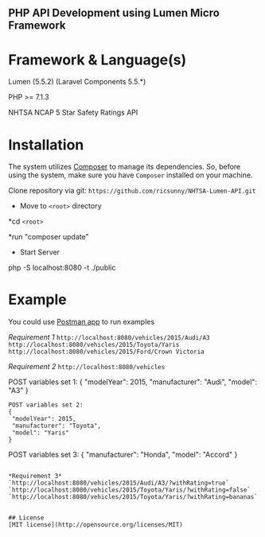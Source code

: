 ## PHP API Development using Lumen Micro Framework

# Framework & Language(s) 
Lumen (5.5.2) (Laravel Components 5.5.*)

PHP >= 7.1.3

NHTSA NCAP 5 Star Safety Ratings API

# Installation
The system utilizes [Composer](https://getcomposer.org/download/) to manage its dependencies. So, before using the system, make sure you have `Composer` installed on your machine.

Clone repository via git: 
`https://github.com/ricsunny/NHTSA-Lumen-API.git`

* Move to `<root>` directory

*cd `<root>`

*run "composer update"

* Start Server

php -S localhost:8080 -t ./public

# Example
You could use [Postman app](https://www.getpostman.com/apps) to run examples

*Requirement 1*
`http://localhost:8080/vehicles/2015/Audi/A3`
`http://localhost:8080/vehicles/2015/Toyota/Yaris`
`http://localhost:8080/vehicles/2015/Ford/Crown Victoria`

*Requirement 2*
`http://localhost:8080/vehicles`

POST variables set 1:
{
 "modelYear": 2015,
 "manufacturer": "Audi",
 "model": "A3"
}
```
POST variables set 2:
{
 "modelYear": 2015,
 "manufacturer": "Toyota",
 "model": "Yaris"
}
```
POST variables set 3:
{
 "manufacturer": "Honda",
 "model": "Accord"
}
```

*Requirement 3*
`http://localhost:8080/vehicles/2015/Audi/A3/?withRating=true`
`http://localhost:8080/vehicles/2015/Toyota/Yaris/?withRating=false`
`http://localhost:8080/vehicles/2015/Toyota/Yaris/?withRating=bananas`


## License
[MIT license](http://opensource.org/licenses/MIT)